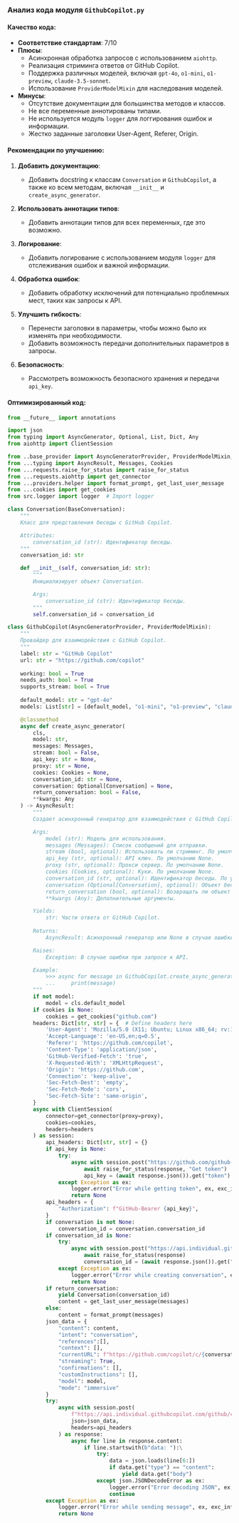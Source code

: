 ### **Анализ кода модуля `GithubCopilot.py`**

#### **Качество кода**:
- **Соответствие стандартам**: 7/10
- **Плюсы**:
    - Асинхронная обработка запросов с использованием `aiohttp`.
    - Реализация стриминга ответов от GitHub Copilot.
    - Поддержка различных моделей, включая `gpt-4o`, `o1-mini`, `o1-preview`, `claude-3.5-sonnet`.
    - Использование `ProviderModelMixin` для наследования моделей.
- **Минусы**:
    - Отсутствие документации для большинства методов и классов.
    - Не все переменные аннотированы типами.
    - Не используется модуль `logger` для логгирования ошибок и информации.
    - Жестко заданные заголовки User-Agent, Referer, Origin.

#### **Рекомендации по улучшению**:

1. **Добавить документацию**:
   - Добавить docstring к классам `Conversation` и `GithubCopilot`, а также ко всем методам, включая `__init__` и `create_async_generator`.

2. **Использовать аннотации типов**:
   - Добавить аннотации типов для всех переменных, где это возможно.

3. **Логирование**:
   - Добавить логирование с использованием модуля `logger` для отслеживания ошибок и важной информации.

4. **Обработка ошибок**:
   - Добавить обработку исключений для потенциально проблемных мест, таких как запросы к API.

5. **Улучшить гибкость**:
   - Перенести заголовки в параметры, чтобы можно было их изменять при необходимости.
   - Добавить возможность передачи дополнительных параметров в запросы.

6. **Безопасность**:
   - Рассмотреть возможность безопасного хранения и передачи `api_key`.

#### **Оптимизированный код**:

```python
from __future__ import annotations

import json
from typing import AsyncGenerator, Optional, List, Dict, Any
from aiohttp import ClientSession

from ..base_provider import AsyncGeneratorProvider, ProviderModelMixin, BaseConversation
from ...typing import AsyncResult, Messages, Cookies
from ...requests.raise_for_status import raise_for_status
from ...requests.aiohttp import get_connector
from ...providers.helper import format_prompt, get_last_user_message
from ...cookies import get_cookies
from src.logger import logger  # Import logger

class Conversation(BaseConversation):
    """
    Класс для представления беседы с GitHub Copilot.

    Attributes:
        conversation_id (str): Идентификатор беседы.
    """
    conversation_id: str

    def __init__(self, conversation_id: str):
        """
        Инициализирует объект Conversation.

        Args:
            conversation_id (str): Идентификатор беседы.
        """
        self.conversation_id = conversation_id

class GithubCopilot(AsyncGeneratorProvider, ProviderModelMixin):
    """
    Провайдер для взаимодействия с GitHub Copilot.
    """
    label: str = "GitHub Copilot"
    url: str = "https://github.com/copilot"
    
    working: bool = True
    needs_auth: bool = True
    supports_stream: bool = True
    
    default_model: str = "gpt-4o"
    models: List[str] = [default_model, "o1-mini", "o1-preview", "claude-3.5-sonnet"]

    @classmethod
    async def create_async_generator(
        cls,
        model: str,
        messages: Messages,
        stream: bool = False,
        api_key: str = None,
        proxy: str = None,
        cookies: Cookies = None,
        conversation_id: str = None,
        conversation: Optional[Conversation] = None,
        return_conversation: bool = False,
        **kwargs: Any
    ) -> AsyncResult:
        """
        Создает асинхронный генератор для взаимодействия с GitHub Copilot.

        Args:
            model (str): Модель для использования.
            messages (Messages): Список сообщений для отправки.
            stream (bool, optional): Использовать ли стриминг. По умолчанию False.
            api_key (str, optional): API ключ. По умолчанию None.
            proxy (str, optional): Прокси сервер. По умолчанию None.
            cookies (Cookies, optional): Куки. По умолчанию None.
            conversation_id (str, optional): Идентификатор беседы. По умолчанию None.
            conversation (Optional[Conversation], optional): Объект беседы. По умолчанию None.
            return_conversation (bool, optional): Возвращать ли объект беседы. По умолчанию False.
            **kwargs (Any): Дополнительные аргументы.

        Yields:
            str: Части ответа от GitHub Copilot.
        
        Returns:
            AsyncResult: Асинхронный генератор или None в случае ошибки.

        Raises:
            Exception: В случае ошибки при запросе к API.

        Example:
            >>> async for message in GithubCopilot.create_async_generator(model='gpt-4o', messages=[{'role': 'user', 'content': 'Hello'}]):
            ...     print(message)
        """
        if not model:
            model = cls.default_model
        if cookies is None:
            cookies = get_cookies("github.com")
        headers: Dict[str, str] = {  # Define headers here
            'User-Agent': 'Mozilla/5.0 (X11; Ubuntu; Linux x86_64; rv:133.0) Gecko/20100101 Firefox/133.0',
            'Accept-Language': 'en-US,en;q=0.5',
            'Referer': 'https://github.com/copilot',
            'Content-Type': 'application/json',
            'GitHub-Verified-Fetch': 'true',
            'X-Requested-With': 'XMLHttpRequest',
            'Origin': 'https://github.com',
            'Connection': 'keep-alive',
            'Sec-Fetch-Dest': 'empty',
            'Sec-Fetch-Mode': 'cors',
            'Sec-Fetch-Site': 'same-origin',
        }
        async with ClientSession(
            connector=get_connector(proxy=proxy),
            cookies=cookies,
            headers=headers
        ) as session:
            api_headers: Dict[str, str] = {}
            if api_key is None:
                try:
                    async with session.post("https://github.com/github-copilot/chat/token") as response:
                        await raise_for_status(response, "Get token")
                        api_key = (await response.json()).get("token")
                except Exception as ex:
                    logger.error("Error while getting token", ex, exc_info=True)  # Log the error
                    return None
            api_headers = {
                "Authorization": f"GitHub-Bearer {api_key}",
            }
            if conversation is not None:
                conversation_id = conversation.conversation_id
            if conversation_id is None:
                try:
                    async with session.post("https://api.individual.githubcopilot.com/github/chat/threads", headers=api_headers) as response:
                        await raise_for_status(response)
                        conversation_id = (await response.json()).get("thread_id")
                except Exception as ex:
                    logger.error("Error while creating conversation", ex, exc_info=True)  # Log the error
                    return None
            if return_conversation:
                yield Conversation(conversation_id)
                content = get_last_user_message(messages)
            else:
                content = format_prompt(messages)
            json_data = {
                "content": content,
                "intent": "conversation",
                "references":[],
                "context": [],
                "currentURL": f"https://github.com/copilot/c/{conversation_id}",
                "streaming": True,
                "confirmations": [],
                "customInstructions": [],
                "model": model,
                "mode": "immersive"
            }
            try:
                async with session.post(
                    f"https://api.individual.githubcopilot.com/github/chat/threads/{conversation_id}/messages",
                    json=json_data,
                    headers=api_headers
                ) as response:
                    async for line in response.content:
                        if line.startswith(b"data: "):\
                            try:
                                data = json.loads(line[6:])
                                if data.get("type") == "content":
                                    yield data.get("body")
                            except json.JSONDecodeError as ex:
                                logger.error("Error decoding JSON", ex, exc_info=True)  # Log the error
                                continue
            except Exception as ex:
                logger.error("Error while sending message", ex, exc_info=True)  # Log the error
                return None